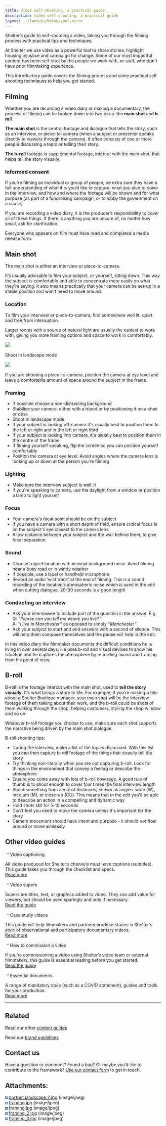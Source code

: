 ```yaml
---
title: Video self-shooting, a practical guide
description: Video self-shooting, a practical guide
layout: ../layouts/MainLayout.astro
---
```


Shelter’s guide to self-shooting a video, taking you through the filming process with practical tips and techniques.

At Shelter we use video as a powerful tool to share stories, highlight housing injustice and campaign for change. Some of our most impactful content has been self-shot by the people we work with, or staff, who don't have prior filmmaking experience.

This introductory guide covers the filming process and some practical self-shooting techniques to help you get started.

## Filming

Whether you are recording a video diary or making a documentary, the process of filming can be broken down into two parts: the **main shot** and **b-roll**.

**The main shot** is the central footage and dialogue that tells the story, such as an interview, or piece-to-camera (when a subject or presenter speaks directly to viewers through the camera). It often consists of one or more people discussing a topic or telling their story.

**The b-roll** footage is supplemental footage, intercut with the main shot, that helps tell the story visually.

### Informed consent

If you're filming an individual or group of people, be extra sure they have a full understanding of what it is you’d like to capture, what you plan to cover in the interview, and how and where the footage will be shown and for what purpose (as part of a fundraising campaign, or to lobby the government on a cause).

If you are recording a video diary, it is the producer’s responsibility to cover all of these things. If there is anything you are unsure of, no matter how small, ask for clarification.

Everyone who appears on film must have read and completed a media release form.

## Main shot

The main shot is either an interview or piece-to-camera.

It’s usually advisable to film your subject, or yourself, sitting down. This way the subject is comfortable and able to concentrate more easily on what they're saying. It also means practically that your camera can be set-up in a stable position and won't need to move around.

### Location

To film your interview or piece-to-camera, find somewhere well lit, quiet and free from interruption.

Larger rooms with a source of natural light are usually the easiest to work with, giving you more framing options and space to work in comfortably.

![](attachments/618791024/866287695.jpg)

Shoot in landscape mode

![](attachments/618791024/866189400.jpg)

If you are shooting a piece-to-camera, position the camera at eye level and leave a comfortable amount of space around the subject in the frame.

### Framing

- If possible choose a non-distracting background
- Stabilise your camera, either with a tripod or by positioning it on a chair or desk
- Shoot in landscape mode
- If your subject is looking off-camera it's usually best to position them to the left or right and in the left or right third
- If your subject is looking into camera, it's usually best to position them in the centre of the frame
- If filming yourself speaking, flip the screen so you can position yourself comfortably
- Position the camera at eye level. Avoid angles where the camera lens is looking up or down at the person you're filming

### Lighting

- Make sure the interview subject is well lit
- If you're speaking to camera, use the daylight from a window or position a lamp to light yourself

### Focus

- Your camera's focal point should be on the subject
- If you have a camera with a short depth of field, ensure critical focus is on the subject's eye closest to the camera lens
- Allow distance between your subject and the wall behind them, to give focal separation

### Sound 

- Choose a quiet location with minimal background noise. Avoid filming near a busy road or in windy weather
- If possible, use a lapel or handheld microphone
- Record an audio ‘wild track’ at the end of filming. This is a sound recording of the location’s atmospheric noise which is used in the edit when cutting dialogue. 20-30 seconds is a good length

### Conducting an interview

- Ask your interviewee to include part of the question in the answer. E.g.  
  Q: *“Please can you tell me where you live?”*  
  A: *“I live in Manchester”* as opposed to simply *“Manchester”*
- Ask your subject to start and end answers with a second of silence. This will help them compose themselves and the pause will help in the edit.

In this video diary the filmmaker documents the difficult conditions he is living in over several days. He uses b-roll and visual devices to show his situation and he captures the atmosphere by recording sound and framing from his point of view.

## B-roll

B-roll is the footage intercut with the main shot, used to **tell the story visually**. It’s what brings a story to life. For example, if you’re making a film about a Shelter Boutique manager, your main shot will be the interview footage of them talking about their work, and the b-roll could be shots of them walking through the shop, helping customers, styling the shop window and so on.

Whatever b-roll footage you choose to use, make sure each shot supports the narrative being driven by the main shot dialogue.

B-roll shooting tips:

- During the interview, make a list of the topics discussed. With this list you can then capture b-roll footage of the things that visually tell the story
- Try thinking non-literally when you are out capturing b-roll. Look for things in the environment that convey a feeling or describe the atmosphere
- Ensure you come away with lots of b-roll coverage. A good rule of thumb is to shoot enough to cover four times the final interview length
- Shoot something from a mix of distances, known as angles: wide (W), medium (M), or close-up (CU). This means that in the edit you'll be able to describe an action in a compelling and dynamic way
- Hold shots still for 5-10 seconds
- Don’t feel you need to move the camera unless it's important for the story
- Camera movement should have intent and purpose - it should not float around or move aimlessly

## Other video guides

![](images/icons/grey_arrow_down.png)Video captioning

All video produced for Shelter’s channels must have captions (subtitles). This guide takes you through the checklist and specs.  
[Read more](Video-captioning_602570761.html)

![](images/icons/grey_arrow_down.png)Video supers

Supers are titles, text, or graphics added to video. They can add value for viewers, but should be used sparingly and only if necessary.  
[Read the guide](Video-supers_598933686.html)

![](images/icons/grey_arrow_down.png)Case study videos

This guide will help filmmakers and partners produce stories in Shelter’s style of observational and participatory documentary videos.  
[Read more](630358245.html)

![](images/icons/grey_arrow_down.png)How to commission a video

If you’re commissioning a video using Shelter’s video team or external filmmakers, this guide is essential reading before you get started.  
[Read the guide](Commissioning-a-Shelter-video_769720470.html)

![](images/icons/grey_arrow_down.png)Essential documents

A range of mandatory docs (such as a COVID statement), guides and tools for your production.  
[Read more](Essential-production-documents_807633054.html)

---

## Related

Read our other [content guides](Guides_442138636.html)

Read our [brand guidelines](https://shelteruk.atlassian.net/wiki/spaces/GTS/pages/760676531)

## Contact us

Have a question or comment? Found a bug? Or maybe you’d like to contribute to the framework? [Use our contact form](https://england.shelter.org.uk/contact_us_about_the_digital_framework) to get in touch.

## Attachments:

![](images/icons/bullet_blue.gif) [portrait landscape 2.jpg](attachments/618791024/866222154.jpg) (image/jpeg)  
![](images/icons/bullet_blue.gif) [framing.jpg](attachments/618791024/866222162.jpg) (image/jpeg)  
![](images/icons/bullet_blue.gif) [framing.jpg](attachments/618791024/866287695.jpg) (image/jpeg)  
![](images/icons/bullet_blue.gif) [framing_2.jpg](attachments/618791024/866222175.jpg) (image/jpeg)  
![](images/icons/bullet_blue.gif) [framing_3.jpg](attachments/618791024/866189400.jpg) (image/jpeg)
